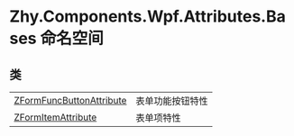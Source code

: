 # Zhy.Components.Wpf.Attributes.Bases 命名空间






## 类
<table>
<tr>
<td><a href="T_Zhy_Components_Wpf_Attributes_Bases_ZFormFuncButtonAttribute.md">ZFormFuncButtonAttribute</a></td>
<td>表单功能按钮特性</td></tr>
<tr>
<td><a href="T_Zhy_Components_Wpf_Attributes_Bases_ZFormItemAttribute.md">ZFormItemAttribute</a></td>
<td>表单项特性</td></tr>
</table>